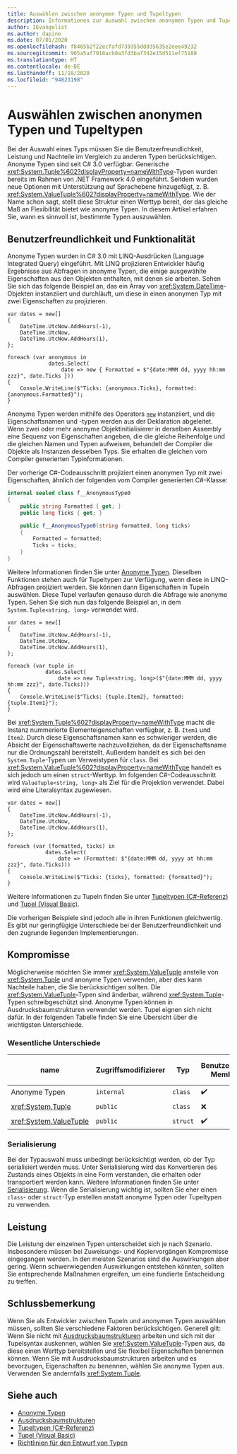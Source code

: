 ```yaml
---
title: Auswählen zwischen anonymen Typen und Tupeltypen
description: Informationen zur Auswahl zwischen anonymen Typen und Tupeltypen
author: IEvangelist
ms.author: dapine
ms.date: 07/01/2020
ms.openlocfilehash: f8465b2f22ecfafd739355ddd35635e2eee49232
ms.sourcegitcommit: 965a5af7918acb0a3fd3baf342e15d511ef75188
ms.translationtype: HT
ms.contentlocale: de-DE
ms.lasthandoff: 11/18/2020
ms.locfileid: "94823198"
---
```

# <a name="choosing-between-anonymous-and-tuple-types"></a>Auswählen zwischen anonymen Typen und Tupeltypen

Bei der Auswahl eines Typs müssen Sie die Benutzerfreundlichkeit, Leistung und Nachteile im Vergleich zu anderen Typen berücksichtigen. Anonyme Typen sind seit C# 3.0 verfügbar. Generische <xref:System.Tuple%602?displayProperty=nameWithType>-Typen wurden bereits im Rahmen von .NET Framework 4.0 eingeführt. Seitdem wurden neue Optionen mit Unterstützung auf Sprachebene hinzugefügt, z. B. <xref:System.ValueTuple%602?displayProperty=nameWithType>. Wie der Name schon sagt, stellt diese Struktur einen Werttyp bereit, der das gleiche Maß an Flexibilität bietet wie anonyme Typen. In diesem Artikel erfahren Sie, wann es sinnvoll ist, bestimmte Typen auszuwählen.

## <a name="usability-and-functionality"></a>Benutzerfreundlichkeit und Funktionalität

Anonyme Typen wurden in C# 3.0 mit LINQ-Ausdrücken (Language Integrated Query) eingeführt. Mit LINQ projizieren Entwickler häufig Ergebnisse aus Abfragen in anonyme Typen, die einige ausgewählte Eigenschaften aus den Objekten enthalten, mit denen sie arbeiten. Sehen Sie sich das folgende Beispiel an, das ein Array von <xref:System.DateTime>-Objekten instanziiert und durchläuft, um diese in einen anonymen Typ mit zwei Eigenschaften zu projizieren.

```csharp-interactive
var dates = new[]
{
    DateTime.UtcNow.AddHours(-1),
    DateTime.UtcNow,
    DateTime.UtcNow.AddHours(1),
};

foreach (var anonymous in
             dates.Select(
                 date => new { Formatted = $"{date:MMM dd, yyyy hh:mm zzz}", date.Ticks }))
{
    Console.WriteLine($"Ticks: {anonymous.Ticks}, formatted: {anonymous.Formatted}");
}
```

Anonyme Typen werden mithilfe des Operators [`new`](../../csharp/language-reference/operators/new-operator.md) instanziiert, und die Eigenschaftsnamen und -typen werden aus der Deklaration abgeleitet. Wenn zwei oder mehr anonyme Objektinitialisierer in derselben Assembly eine Sequenz von Eigenschaften angeben, die die gleiche Reihenfolge und die gleichen Namen und Typen aufweisen, behandelt der Compiler die Objekte als Instanzen desselben Typs. Sie erhalten die gleichen vom Compiler generierten Typinformationen.

Der vorherige C#-Codeausschnitt projiziert einen anonymen Typ mit zwei Eigenschaften, ähnlich der folgenden vom Compiler generierten C#-Klasse:

```csharp
internal sealed class f__AnonymousType0
{
    public string Formatted { get; }
    public long Ticks { get; }

    public f__AnonymousType0(string formatted, long ticks)
    {
        Formatted = formatted;
        Ticks = ticks;
    }
}
```

Weitere Informationen finden Sie unter [Anonyme Typen](../../csharp/programming-guide/classes-and-structs/anonymous-types.md). Dieselben Funktionen stehen auch für Tupeltypen zur Verfügung, wenn diese in LINQ-Abfragen projiziert werden. Sie können dann Eigenschaften in Tupeln auswählen. Diese Tupel verlaufen genauso durch die Abfrage wie anonyme Typen. Sehen Sie sich nun das folgende Beispiel an, in dem `System.Tuple<string, long>` verwendet wird.

```csharp-interactive
var dates = new[]
{
    DateTime.UtcNow.AddHours(-1),
    DateTime.UtcNow,
    DateTime.UtcNow.AddHours(1),
};

foreach (var tuple in
            dates.Select(
                date => new Tuple<string, long>($"{date:MMM dd, yyyy hh:mm zzz}", date.Ticks)))
{
    Console.WriteLine($"Ticks: {tuple.Item2}, formatted: {tuple.Item1}");
}
```

Bei <xref:System.Tuple%602?displayProperty=nameWithType> macht die Instanz nummerierte Elementeigenschaften verfügbar, z. B. `Item1` und `Item2`. Durch diese Eigenschaftsnamen kann es schwieriger werden, die Absicht der Eigenschaftswerte nachzuvollziehen, da der Eigenschaftsname nur die Ordnungszahl bereitstellt. Außerdem handelt es sich bei den `System.Tuple`-Typen um Verweistypen für `class`. Bei <xref:System.ValueTuple%602?displayProperty=nameWithType> handelt es sich jedoch um einen `struct`-Werttyp. Im folgenden C#-Codeausschnitt wird `ValueTuple<string, long>` als Ziel für die Projektion verwendet. Dabei wird eine Literalsyntax zugewiesen.

```csharp-interactive
var dates = new[]
{
    DateTime.UtcNow.AddHours(-1),
    DateTime.UtcNow,
    DateTime.UtcNow.AddHours(1),
};

foreach (var (formatted, ticks) in
            dates.Select(
                date => (Formatted: $"{date:MMM dd, yyyy at hh:mm zzz}", date.Ticks)))
{
    Console.WriteLine($"Ticks: {ticks}, formatted: {formatted}");
}
```

Weitere Informationen zu Tupeln finden Sie unter [Tupeltypen (C#-Referenz)](../../csharp/language-reference/builtin-types/value-tuples.md) und [Tupel (Visual Basic)](../../visual-basic/programming-guide/language-features/data-types/tuples.md).

Die vorherigen Beispiele sind jedoch alle in ihren Funktionen gleichwertig. Es gibt nur geringfügige Unterschiede bei der Benutzerfreundlichkeit und den zugrunde liegenden Implementierungen.

## <a name="tradeoffs"></a>Kompromisse

Möglicherweise möchten Sie immer <xref:System.ValueTuple> anstelle von <xref:System.Tuple> und anonyme Typen verwenden, aber dies kann Nachteile haben, die Sie berücksichtigen sollten. Die <xref:System.ValueTuple>-Typen sind änderbar, während <xref:System.Tuple>-Typen schreibgeschützt sind. Anonyme Typen können in Ausdrucksbaumstrukturen verwendet werden. Tupel eignen sich nicht dafür. In der folgenden Tabelle finden Sie eine Übersicht über die wichtigsten Unterschiede.

### <a name="key-differences"></a>Wesentliche Unterschiede

| name                     | Zugriffsmodifizierer | Typ     | Benutzerdefinierter Membername | Unterstützung der Dekonstruktion | Unterstützung der Ausdrucksbaumstruktur |
|--------------------------|-----------------|----------|----------------------|------------------------|-------------------------|
| Anonyme Typen          | `internal`      | `class`  | ✔️                   | ❌                     | ✔️                     |
| <xref:System.Tuple>      | `public`        | `class`  | ❌                   | ❌                     | ✔️                     |
| <xref:System.ValueTuple> | `public`        | `struct` | ✔️                   | ✔️                     | ❌                     |

### <a name="serialization"></a>Serialisierung

Bei der Typauswahl muss unbedingt berücksichtigt werden, ob der Typ serialisiert werden muss. Unter Serialisierung wird das Konvertieren des Zustands eines Objekts in eine Form verstanden, die erhalten oder transportiert werden kann. Weitere Informationen finden Sie unter [Serialisierung](../../csharp/programming-guide/concepts/serialization/index.md). Wenn die Serialisierung wichtig ist, sollten Sie eher einen `class`- oder `struct`-Typ erstellen anstatt anonyme Typen oder Tupeltypen zu verwenden.

## <a name="performance"></a>Leistung

Die Leistung der einzelnen Typen unterscheidet sich je nach Szenario. Insbesondere müssen bei Zuweisungs- und Kopiervorgängen Kompromisse eingegangen werden. In den meisten Szenarios sind die Auswirkungen aber gering. Wenn schwerwiegenden Auswirkungen entstehen könnten, sollten Sie entsprechende Maßnahmen ergreifen, um eine fundierte Entscheidung zu treffen.

## <a name="conclusion"></a>Schlussbemerkung

Wenn Sie als Entwickler zwischen Tupeln und anonymen Typen auswählen müssen, sollten Sie verschiedene Faktoren berücksichtigen. Generell gilt: Wenn Sie nicht mit [Ausdrucksbaumstrukturen](../../csharp/expression-trees.md) arbeiten und sich mit der Tupelsyntax auskennen, wählen Sie <xref:System.ValueTuple>-Typen aus, da diese einen Werttyp bereitstellen und Sie flexibel Eigenschaften benennen können. Wenn Sie mit Ausdrucksbaumstrukturen arbeiten und es bevorzugen, Eigenschaften zu benennen, wählen Sie anonyme Typen aus. Verwenden Sie andernfalls <xref:System.Tuple>.

## <a name="see-also"></a>Siehe auch

- [Anonyme Typen](../../csharp/programming-guide/classes-and-structs/anonymous-types.md)
- [Ausdrucksbaumstrukturen](../../csharp/expression-trees.md)
- [Tupeltypen (C#-Referenz)](../../csharp/language-reference/builtin-types/value-tuples.md)
- [Tupel (Visual Basic)](../../visual-basic/programming-guide/language-features/data-types/tuples.md)
- [Richtlinien für den Entwurf von Typen](../design-guidelines/type.md)
